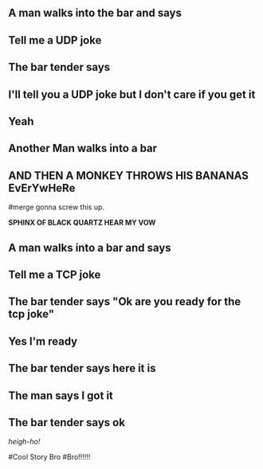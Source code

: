 
## A man walks into the bar and says
## Tell me a UDP joke
## The bar tender says
## I'll tell you a UDP joke but I don't care if you get it
## Yeah
## Another Man walks into a bar
## AND THEN A MONKEY THROWS HIS BANANAS EvErYwHeRe
#merge
gonna screw this up.

**SPHINX OF BLACK QUARTZ HEAR MY VOW**
## A man walks into a bar and says
## Tell me a TCP joke
## The bar tender says "Ok are you ready for the tcp joke"
## Yes I'm ready
## The bar tender says here it is
## The man says I got it
## The bar tender says ok

*heigh-ho!*

#Cool Story Bro
#Bro!!!!!!
